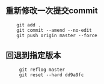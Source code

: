 ## 重新修改一次提交commit
```
    git add .
    git commit --amend --no-edit
    git push origin master --force
```
## 回退到指定版本
```
     git reflog master
     git reset --hard dd9a9fc
```
